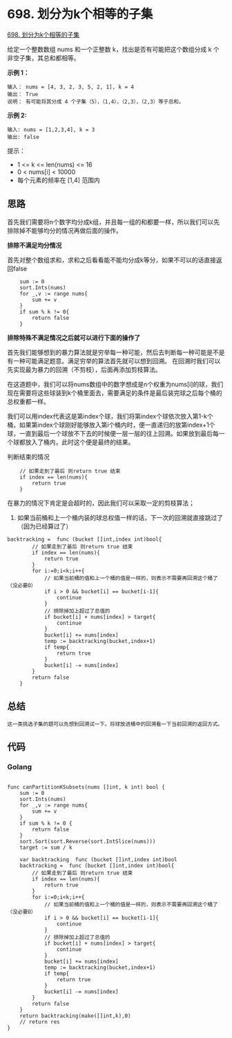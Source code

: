 # 698. 划分为k个相等的子集
[698. 划分为k个相等的子集](https://leetcode.cn/problems/partition-to-k-equal-sum-subsets/)


给定一个整数数组  nums 和一个正整数 k，找出是否有可能把这个数组分成 k 个非空子集，其总和都相等。

**示例 1：**
```
输入： nums = [4, 3, 2, 3, 5, 2, 1], k = 4
输出： True
说明： 有可能将其分成 4 个子集（5），（1,4），（2,3），（2,3）等于总和。

```

**示例 2:**

```
输入: nums = [1,2,3,4], k = 3
输出: false
```
提示：
+ 1 <= k <= len(nums) <= 16
+ 0 < nums[i] < 10000
+ 每个元素的频率在 [1,4] 范围内

## 思路

首先我们需要将n个数字均分成k组，并且每一组的和都要一样，所以我们可以先排除掉不能够均分的情况再做后面的操作。

**排除不满足均分情况**

首先对整个数组求和，求和之后看看能不能均分成k等分，如果不可以的话直接返回false
```golang
    sum := 0
    sort.Ints(nums)
    for _,v := range nums{
        sum += v
    }
    if sum % k != 0{
        return false
    }

```

**排除特殊不满足情况之后就可以进行下面的操作了**

首先我们能够想到的暴力算法就是穷举每一种可能，然后去判断每一种可能是不是有一种可能满足题意。满足穷举的算法首先就可以想到回溯。
在回溯时我们可以先实现最为暴力的回溯（不剪枝），后面再添加剪枝算法。

在这道题中，我们可以将nums数组中的数字想成是n个权重为nums[i]的球，我们现在需要将这些球装到k个桶里面去，需要满足的条件是最后装完球之后每个桶的总权重都一样。

我们可以用index代表这是第index个球，我们将第index个球依次放入第1-k个桶，如果第index个球刚好能够放入第i个桶内时，便一直递归的放第index+1个球，一直到最后一个球放不下去的时候便一层一层的往上回溯。如果放到最后每一个球都放入了桶内，此时这个便是最终的结果。

判断结束的情况

``` golang
    // 如果走到了最后 则return true 结束
    if index == len(nums){
        return true
    }
```
在暴力的情况下肯定是会超时的，因此我们可以采取一定的剪枝算法；

1. 如果当前桶和上一个桶内装的球总权值一样的话，下一次的回溯就直接跳过了（因为已经算过了）
```golang
backtracking =  func (bucket []int,index int)bool{
        // 如果走到了最后 则return true 结束
        if index == len(nums){
            return true
        }
        for i:=0;i<k;i++{
            // 如果当前桶的值和上一个桶的值是一样的，则表示不需要再回溯这个桶了（没必要O）
            if i > 0 && bucket[i] == bucket[i-1]{
                continue
            }
            // 排除掉加上超过了总值的
            if bucket[i] + nums[index] > target{
                continue
            }
            bucket[i] += nums[index]
            temp := backtracking(bucket,index+1)
            if temp{
                return true
            }
            bucket[i] -= nums[index]
        }
        return false
    }
```
## 总结
    这一类挑选子集的题可以先想到回溯试一下。将球放进桶中的回溯看一下当前回溯的返回方式。
##  代码

### Golang
```golang

func canPartitionKSubsets(nums []int, k int) bool {
    sum := 0
    sort.Ints(nums)
    for _,v := range nums{
        sum += v
    }
    if sum % k != 0 {
        return false
    }
    sort.Sort(sort.Reverse(sort.IntSlice(nums)))
    target := sum / k

    var backtracking  func (bucket []int,index int)bool
    backtracking =  func (bucket []int,index int)bool{
        // 如果走到了最后 则return true 结束
        if index == len(nums){
            return true
        }
        for i:=0;i<k;i++{
            // 如果当前桶的值和上一个桶的值是一样的，则表示不需要再回溯这个桶了（没必要O）
            if i > 0 && bucket[i] == bucket[i-1]{
                continue
            }
            // 排除掉加上超过了总值的
            if bucket[i] + nums[index] > target{
                continue
            }
            bucket[i] += nums[index]
            temp := backtracking(bucket,index+1)
            if temp{
                return true
            }
            bucket[i] -= nums[index]
        }
        return false
    }
    return backtracking(make([]int,k),0)
    // return res
}


```


